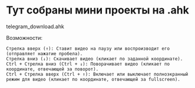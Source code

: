 # Тут собраны мини проекты на .ahk

telegram_download.ahk

Возможности:

    Стрелка вверх (↑): Ставит видео на паузу или воспроизводит его (отправляет нажатие пробела).
    Стрелка вниз (↓): Скачивает видео (кликает по заданной координате).
    Ctrl + Стрелка вниз (Ctrl + ↓): Поворачивает видео (кликает по координате, отвечающей за поворот).
    Ctrl + Стрелка вверх (Ctrl + ↑): Включает или выключает полноэкранный режим для видео (кликает по координате, отвечающей за fullscreen).
